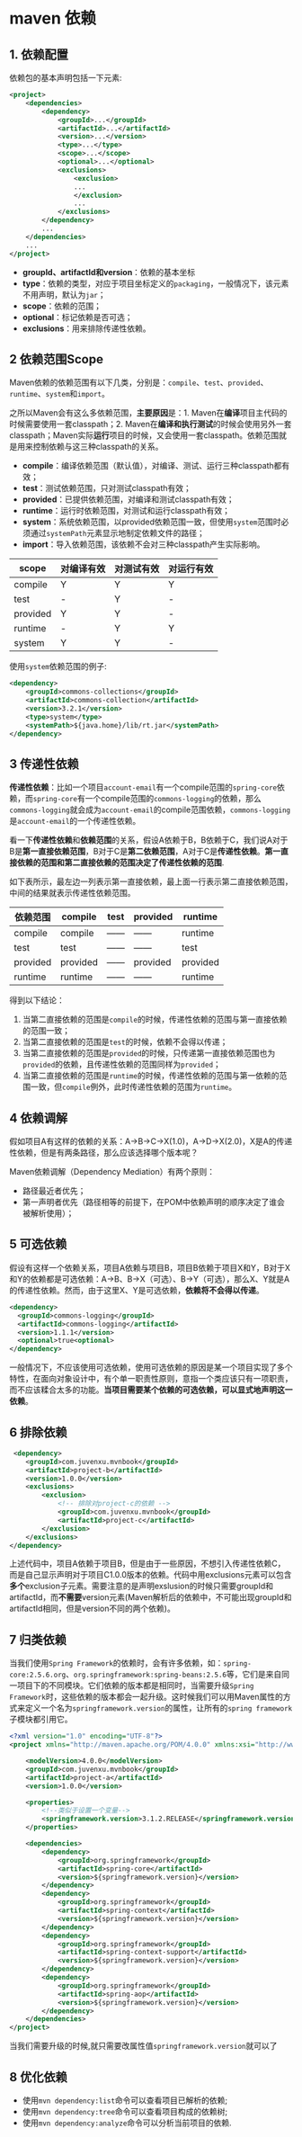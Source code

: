 # maven 依赖

## 1. 依赖配置

依赖包的基本声明包括一下元素:

```xml
<project>
    <dependencies>
        <dependency>
            <groupId>...</groupId>
            <artifactId>...</artifactId>
            <version>...</version>
            <type>...</type>
            <scope>...</scope>
            <optional>...</optional>
            <exclusions>
                <exclusion>
                ...
                </exclusion>
                ...
            </exclusions>
        </dependency>
        ...
    </dependencies>
    ...
</project>
```

- **groupId、artifactId和version**：依赖的基本坐标
- **type**：依赖的类型，对应于项目坐标定义的`packaging`，一般情况下，该元素不用声明，默认为`jar`；
- **scope**：依赖的范围；
- **optional**：标记依赖是否可选；
- **exclusions**：用来排除传递性依赖。

## 2 依赖范围Scope

Maven依赖的依赖范围有以下几类，分别是：`compile`、`test`、`provided`、`runtime`、`system`和`import`。

之所以Maven会有这么多依赖范围，**主要原因**是：1. Maven在**编译**项目主代码的时候需要使用一套classpath；2. Maven在**编译和执行测试**的时候会使用另外一套classpath；Maven实际**运行**项目的时候，又会使用一套classpath。依赖范围就是用来控制依赖与这三种classpath的关系。

- **compile**：编译依赖范围（默认值），对编译、测试、运行三种classpath都有效；
- **test**：测试依赖范围，只对测试classpath有效；
- **provided**：已提供依赖范围，对编译和测试classpath有效；
- **runtime**：运行时依赖范围，对测试和运行classpath有效；
- **system**：系统依赖范围，以provided依赖范围一致，但使用`system`范围时必须通过`systemPath`元素显示地制定依赖文件的路径；
- **import**：导入依赖范围，该依赖不会对三种classpath产生实际影响。

| scope    | 对编译有效 | 对测试有效 | 对运行有效 |
| -------- | ---------- | ---------- | ---------- |
| compile  | Y          | Y          | Y          |
| test     | -          | Y          | -          |
| provided | Y          | Y          | -          |
| runtime  | -          | Y          | Y          |
| system   | Y          | Y          | -          |

使用`system`依赖范围的例子:

```xml
<dependency>
    <groupId>commons-collections</groupId>
    <artifactId>commons-collection</artifactId>
    <version>3.2.1</version>
    <type>system</type>
    <systemPath>${java.home}/lib/rt.jar</systemPath>
</dependency>
```

## 3 传递性依赖

**传递性依赖**：比如一个项目`account-email`有一个compile范围的`spring-core`依赖，而`spring-core`有一个compile范围的`commons-logging`的依赖，那么`commons-logging`就会成为`account-email`的compile范围依赖，`commons-logging`是`account-email`的一个传递性依赖。

看一下**传递性依赖**和**依赖范围**的关系，假设A依赖于B，B依赖于C，我们说A对于B是**第一直接依赖范围**，B对于C是**第二依赖范围**，A对于C是**传递性依赖**。**第一直接依赖的范围和第二直接依赖的范围决定了传递性依赖的范围**.

如下表所示，最左边一列表示第一直接依赖，最上面一行表示第二直接依赖范围，中间的结果就表示传递性依赖范围。

| 依赖范围 | compile  | test | provided | runtime  |
| -------- | -------- | ---- | -------- | -------- |
| compile  | compile  | ——   | ——       | runtime  |
| test     | test     | ——   | ——       | test     |
| provided | provided | ——   | provided | provided |
| runtime  | runtime  | ——   | ——       | runtime  |

得到以下结论：

1. 当第二直接依赖的范围是`compile`的时候，传递性依赖的范围与第一直接依赖的范围一致；
2. 当第二直接依赖的范围是`test`的时候，依赖不会得以传递；
3. 当第二直接依赖的范围是`provided`的时候，只传递第一直接依赖范围也为`provided`的依赖，且传递性依赖的范围同样为`provided`；
4. 当第二直接依赖的范围是`runtime`的时候，传递性依赖的范围与第一依赖的范围一致，但`compile`例外，此时传递性依赖的范围为`runtime`。

## 4 依赖调解

假如项目A有这样的依赖的关系：A->B->C->X(1.0)，A->D->X(2.0)，X是A的传递性依赖，但是有两条路径，那么应该选择哪个版本呢？

Maven依赖调解（Dependency Mediation）有两个原则：

- 路径最近者优先；
- 第一声明者优先（路径相等的前提下，在POM中依赖声明的顺序决定了谁会被解析使用）；

## 5 可选依赖

假设有这样一个依赖关系，项目A依赖与项目B，项目B依赖于项目X和Y，B对于X和Y的依赖都是可选依赖：A->B、B->X（可选）、B->Y（可选），那么X、Y就是A的传递性依赖。然而，由于这里X、Y是可选依赖，**依赖将不会得以传递**。

```xml
<dependency>  
  <groupId>commons-logging</groupId>   
  <artifactId>commons-logging</artifactId>   
  <version>1.1.1</version>   
  <optional>true<optional>  
</dependency>
```

一般情况下，不应该使用可选依赖，使用可选依赖的原因是某一个项目实现了多个特性，在面向对象设计中，有个单一职责性原则，意指一个类应该只有一项职责，而不应该糅合太多的功能。**当项目需要某个依赖的可选依赖，可以显式地声明这一依赖**。

## 6 排除依赖

```xml
 <dependency>
    <groupId>com.juvenxu.mvnbook</groupId>
    <artifactId>project-b</artifactId>
    <version>1.0.0</version>
    <exclusions>
        <exclusion>
            <!-- 排除对project-c的依赖 -->
            <groupId>com.juvenxu.mvnbook</groupId>
            <artifactId>project-c</artifactId>
        </exclusion>
    </exclusions>
</dependency>
```

上述代码中，项目A依赖于项目B，但是由于一些原因，不想引入传递性依赖C，而是自己显示声明对于项目C1.0.0版本的依赖。代码中用exclusions元素可以包含**多个**exclusion子元素。需要注意的是声明exslusion的时候只需要groupId和artifactId，而**不需要**version元素(Maven解析后的依赖中，不可能出现groupId和artifactId相同，但是version不同的两个依赖)。

## 7 归类依赖

当我们使用`Spring Framework`的依赖时，会有许多依赖，如：`spring-core:2.5.6.org`、`org.springframework:spring-beans:2.5.6`等，它们是来自同一项目下的不同模块。它们依赖的版本都是相同时，当需要升级`Spring Framework`时，这些依赖的版本都会一起升级。这时候我们可以用Maven属性的方式来定义一个名为`springframework.version`的属性，让所有的`spring framework`子模块都引用它。

```xml
<?xml version="1.0" encoding="UTF-8"?>
<project xmlns="http://maven.apache.org/POM/4.0.0" xmlns:xsi="http://www.w3.org/2001/XMLSchema-instance" xsi:schemaLocation="http://maven.apache.org/POM/4.0.0 http://maven.apache.org/maven-v4_0_0.xsd">

    <modelVersion>4.0.0</modelVersion>
    <groupId>com.juvenxu.mvnbook</groupId>
    <artifactId>project-a</artifactId>
    <version>1.0.0</version>

    <properties>
        <!--类似于设置一个变量-->
        <springframework.version>3.1.2.RELEASE</springframework.version>
    </properties>

    <dependencies>
        <dependency>
            <groupId>org.springframework</groupId>
            <artifactId>spring-core</artifactId>
            <version>${springframework.version}</version>
        </dependency>
        <dependency>
            <groupId>org.springframework</groupId>
            <artifactId>spring-context</artifactId>
            <version>${springframework.version}</version>
        </dependency>
        <dependency>
            <groupId>org.springframework</groupId>
            <artifactId>spring-context-support</artifactId>
            <version>${springframework.version}</version>
        </dependency>
        <dependency>
            <groupId>org.springframework</groupId>
            <artifactId>spring-aop</artifactId>
            <version>${springframework.version}</version>
        </dependency>
    </dependencies>
</project>
```

当我们需要升级的时候,就只需要改属性值`springframework.version`就可以了

## 8 优化依赖

- 使用`mvn dependency:list`命令可以查看项目已解析的依赖;
- 使用`mvn dependency:tree`命令可以查看项目构成的依赖树;
- 使用`mvn dependency:analyze`命令可以分析当前项目的依赖.


